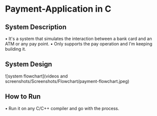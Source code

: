 # Payment-Application in C


## System Description 

• It's a system that simulates the interaction between a bank card and an ATM or any pay point.
• Only supports the pay operation and I'm keeping building it.

## System Design 

![system flowchart](videos and screenshots/Screenshots/Flowchart/payment-flowchart.jpeg)

## How to Run

• Run it on any C/C++ compiler and go with the process.
